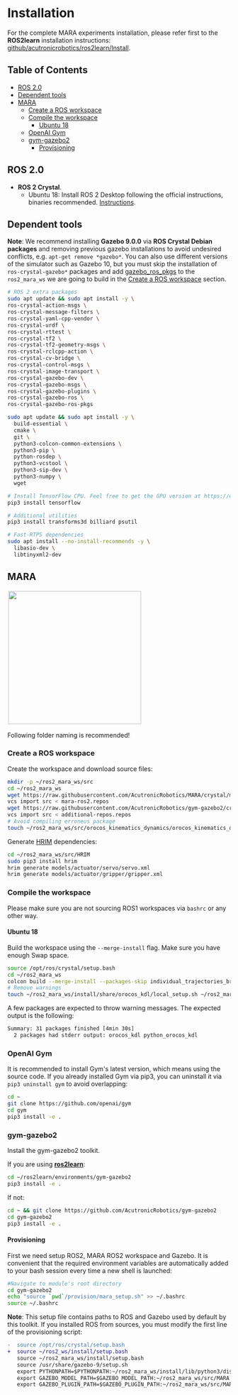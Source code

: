 # Installation
For the complete MARA experiments installation, please refer first to the **ROS2learn** installation instructions:  [github/acutronicrobotics/ros2learn/Install](https://github.com/acutronicrobotics/ros2learn/blob/master/Install.md).

## Table of Contents
- [ROS 2.0](#ros-20)
- [Dependent tools](#dependent-tools)
- [MARA](#mara)
  - [Create a ROS workspace](#create-a-ros-workspace)
  - [Compile the workspace](#compile-the-workspace)
    - [Ubuntu 18](#ubuntu-18)
  - [OpenAI Gym](#openai-gym)
  - [gym-gazebo2](#gym-gazebo2)
    - [Provisioning](#provisioning)

## ROS 2.0

- **ROS 2 Crystal**.
   - Ubuntu 18: Install ROS 2 Desktop following the official instructions, binaries recommended. [Instructions](https://index.ros.org/doc/ros2/Installation/Linux-Install-Debians/).

## Dependent tools
**Note**: We recommend installing **Gazebo 9.0.0** via **ROS Crystal Debian packages** and removing previous gazebo installations to avoid undesired conflicts, e.g. `apt-get remove *gazebo*`. You can also use different versions of the simulator such as Gazebo 10, but you must skip the installation of `ros-crystal-gazebo*` packages and add [gazebo_ros_pkgs](https://github.com/ros-simulation/gazebo_ros_pkgs/tree/crystal) to the `ros2_mara_ws` we are going to build in the [Create a ROS workspace](#create-a-ros-workspace) section.

```sh
# ROS 2 extra packages
sudo apt update && sudo apt install -y \
ros-crystal-action-msgs \
ros-crystal-message-filters \
ros-crystal-yaml-cpp-vendor \
ros-crystal-urdf \
ros-crystal-rttest \
ros-crystal-tf2 \
ros-crystal-tf2-geometry-msgs \
ros-crystal-rclcpp-action \
ros-crystal-cv-bridge \
ros-crystal-control-msgs \
ros-crystal-image-transport \
ros-crystal-gazebo-dev \
ros-crystal-gazebo-msgs \
ros-crystal-gazebo-plugins \
ros-crystal-gazebo-ros \
ros-crystal-gazebo-ros-pkgs

sudo apt update && sudo apt install -y \
  build-essential \
  cmake \
  git \
  python3-colcon-common-extensions \
  python3-pip \
  python-rosdep \
  python3-vcstool \
  python3-sip-dev \
  python3-numpy \
  wget

# Install TensorFlow CPU. Feel free to get the GPU version at https://www.tensorflow.org/install/gpu.
pip3 install tensorflow

# Additional utilities
pip3 install transforms3d billiard psutil

# Fast-RTPS dependencies
sudo apt install --no-install-recommends -y \
  libasio-dev \
  libtinyxml2-dev
```
## MARA

<a href="http://www.acutronicrobotics.com"><img src="https://acutronicrobotics.com/products/mara/images/xMARA_evolution_end.jpg.pagespeed.ic.dVNwzZ6-4i.webp" float="left" hspace="2" vspace="2" width="300"></a>

Following folder naming is recommended!

### Create a ROS workspace

Create the workspace and download source files:

```sh
mkdir -p ~/ros2_mara_ws/src
cd ~/ros2_mara_ws
wget https://raw.githubusercontent.com/AcutronicRobotics/MARA/crystal/mara-ros2.repos
vcs import src < mara-ros2.repos
wget https://raw.githubusercontent.com/AcutronicRobotics/gym-gazebo2/crystal/provision/additional-repos.repos
vcs import src < additional-repos.repos
# Avoid compiling erroneus package
touch ~/ros2_mara_ws/src/orocos_kinematics_dynamics/orocos_kinematics_dynamics/COLCON_IGNORE
```
Generate [HRIM](https://github.com/erlerobot/HRIM) dependencies:

```sh
cd ~/ros2_mara_ws/src/HRIM
sudo pip3 install hrim
hrim generate models/actuator/servo/servo.xml
hrim generate models/actuator/gripper/gripper.xml
```
### Compile the workspace

Please make sure you are not sourcing ROS1 workspaces via `bashrc` or any other way.

#### Ubuntu 18

Build the workspace using the `--merge-install` flag. Make sure you have enough Swap space.

```sh
source /opt/ros/crystal/setup.bash
cd ~/ros2_mara_ws
colcon build --merge-install --packages-skip individual_trajectories_bridge
# Remove warnings
touch ~/ros2_mara_ws/install/share/orocos_kdl/local_setup.sh ~/ros2_mara_ws/install/share/orocos_kdl/local_setup.bash
```
A few packages are expected to throw warning messages. The expected output is the following:

```sh
Summary: 31 packages finished [4min 30s]
  2 packages had stderr output: orocos_kdl python_orocos_kdl
```

### OpenAI Gym

It is recommended to install Gym's latest version, which means using the source code. If you already installed Gym via pip3, you can uninstall it via `pip3 uninstall gym` to avoid overlapping:

```sh
cd ~
git clone https://github.com/openai/gym
cd gym
pip3 install -e .
```
### gym-gazebo2

Install the gym-gazebo2 toolkit.

If you are using [**ros2learn**](https://github.com/AcutronicRobotics/ros2learn):
```sh
cd ~/ros2learn/environments/gym-gazebo2
pip3 install -e .
```

If not:
```sh
cd ~ && git clone https://github.com/AcutronicRobotics/gym-gazebo2
cd gym-gazebo2
pip3 install -e .
```
#### Provisioning

First we need setup ROS2, MARA ROS2 workspace and Gazebo. It is convenient that the required environment variables are automatically added to your bash session every time a new shell is launched:

```sh
#Navigate to module's root directory
cd gym-gazebo2
echo "source `pwd`/provision/mara_setup.sh" >> ~/.bashrc
source ~/.bashrc
```

**Note**: This setup file contains paths to ROS and Gazebo used by default by this toolkit. If you installed ROS from sources, you must modify the first line of the provisioning script:

```diff
-  source /opt/ros/crystal/setup.bash
+  source ~/ros2_ws/install/setup.bash
   source ~/ros2_mara_ws/install/setup.bash
   source /usr/share/gazebo-9/setup.sh
   export PYTHONPATH=$PYTHONPATH:~/ros2_mara_ws/install/lib/python3/dist-packages
   export GAZEBO_MODEL_PATH=$GAZEBO_MODEL_PATH:~/ros2_mara_ws/src/MARA
   export GAZEBO_PLUGIN_PATH=$GAZEBO_PLUGIN_PATH:~/ros2_mara_ws/src/MARA/mara_gazebo_plugins/build/
```
